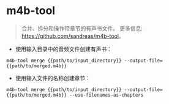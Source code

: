 # m4b-tool

> 合并、拆分和操作带章节的有声书文件。
> 更多信息: <https://github.com/sandreas/m4b-tool>。

- 使用输入目录中的音频文件创建有声书：

`m4b-tool merge {{path/to/input_directory}} --output-file={{path/to/merged.m4b}}`

- 使用输入文件的名称创建章节：

`m4b-tool merge {{path/to/input_directory}} --output-file={{path/to/merged.m4b}} --use-filenames-as-chapters`